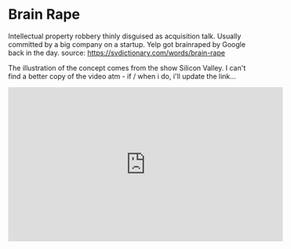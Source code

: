 # Brain Rape

Intellectual property robbery thinly disguised as acquisition talk. Usually committed by a big company on a startup. Yelp got brainraped by Google back in the day.
source: https://svdictionary.com/words/brain-rape

The illustration of the concept comes from the show Silicon Valley.  I can't find a better copy of the video atm - if / when i do, i'll update the link...

<iframe width="560" height="315" src="https://www.youtube.com/embed/ernszq3Xjq4" title="YouTube video player" frameborder="0" allow="accelerometer; autoplay; clipboard-write; encrypted-media; gyroscope; picture-in-picture; web-share" allowfullscreen></iframe>
